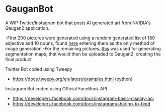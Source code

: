# GauganBot
A WIP Twitter/Instagram bot that posts AI generated art from NVIDIA's Gaugan2 application.

 -First 200 pictures were generated using a random generated list of 180 adjective and 10 nouns, found [here](https://raw.githubusercontent.com/2lag/GauganBot/main/comboList.txt) entering them as the only method of image generation
 -For the remaining pictures, [this](https://raw.githubusercontent.com/2lag/GauganBot/main/randomColors.pde) was used for generating segmentation maps, that would then  be uploaded to Gaugan2, creating the final product

Twitter Bot coded using Tweepy
 - https://docs.tweepy.org/en/latest/examples.html (python)

Instagram Bot coded using Official FaceBook API
 - https://developers.facebook.com/docs/instagram-basic-display-api
 - https://developers.facebook.com/docs/instagram/sharing-to-feed

